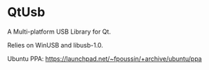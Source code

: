 QtUsb
====

A Multi-platform USB Library for Qt.

Relies on WinUSB and libusb-1.0.

Ubuntu PPA: https://launchpad.net/~fpoussin/+archive/ubuntu/ppa 
